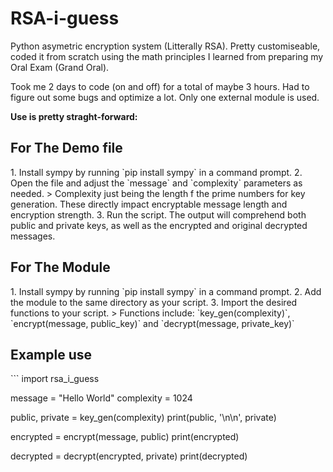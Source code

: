 # RSA-i-guess
Python asymetric encryption system (Litterally RSA). Pretty customiseable, coded it from scratch using the math principles I learned from preparing my Oral Exam (Grand Oral).

Took me 2 days to code (on and off) for a total of maybe 3 hours. Had to figure out some bugs and optimize a lot. Only one external module is used.

**Use is pretty straght-forward:**


<h2>For The Demo file</h2>
1. Install sympy by running `pip install sympy` in a command prompt.
2. Open the file and adjust the `message` and `complexity` parameters as needed.
> Complexity just being the length f the prime numbers for key generation. These directly impact encryptable message length and encryption strength.
3. Run the script. The output will comprehend both public and private keys, as well as the encrypted and original decrypted messages.

<h2>For The Module</h2>
1. Install sympy by running `pip install sympy` in a command prompt.
2. Add the module to the same directory as your script.
3. Import the desired functions to your script.
> Functions include: `key_gen(complexity)`, `encrypt(message, public_key)` and `decrypt(message, private_key)`

<h2>Example use</h2>
```
import rsa_i_guess

message = "Hello World"
complexity = 1024

public, private = key_gen(complexity)
print(public, '\n\n', private)

encrypted = encrypt(message, public)
print(encrypted)

decrypted = decrypt(encrypted, private)
print(decrypted)
```
